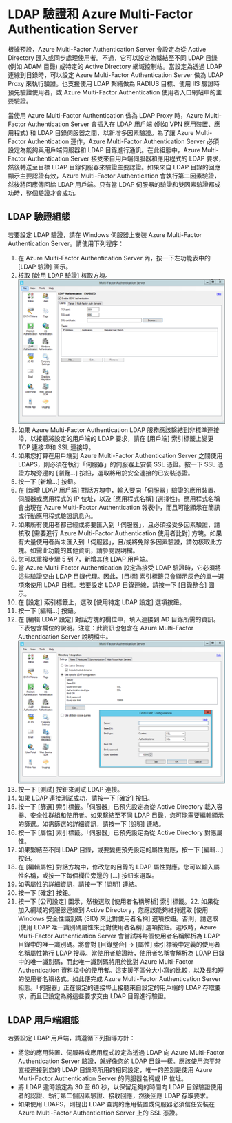 <properties 
	pageTitle="LDAP 驗證和 Azure Multi-Factor Authentication Server" 
	description="此 Azure Multi-Factor Authentication 頁面協助您部署 LDAP 驗證與 Azure Multi-Factor Authentication Server。" 
	services="multi-factor-authentication" 
	documentationCenter="" 
	authors="billmath" 
	manager="stevenpo" 
	editor="curtand"/>

<tags 
	ms.service="multi-factor-authentication" 
	ms.workload="identity" 
	ms.tgt_pltfrm="na" 
	ms.devlang="na" 
	ms.topic="get-started-article" 
	ms.date="08/04/2016" 
	ms.author="billmath"/>

# LDAP 驗證和 Azure Multi-Factor Authentication Server 


根據預設，Azure Multi-Factor Authentication Server 會設定為從 Active Directory 匯入或同步處理使用者。不過，它可以設定為繫結至不同 LDAP 目錄 (例如 ADAM 目錄) 或特定的 Active Directory 網域控制站。當設定為透過 LDAP 連線到目錄時，可以設定 Azure Multi-Factor Authentication Server 做為 LDAP Proxy 來執行驗證。也支援使用 LDAP 繫結做為 RADIUS 目標、使用 IIS 驗證時預先驗證使用者，或 Azure Multi-Factor Authentication 使用者入口網站中的主要驗證。

當使用 Azure Multi-Factor Authentication 做為 LDAP Proxy 時，Azure Multi-Factor Authentication Server 會插入在 LDAP 用戶端 (例如 VPN 應用裝置、應用程式) 和 LDAP 目錄伺服器之間，以新增多因素驗證。為了讓 Azure Multi-Factor Authentication 運作，Azure Multi-Factor Authentication Server 必須設定為能夠與用戶端伺服器和 LDAP 目錄進行通訊。在此組態中，Azure Multi-Factor Authentication Server 接受來自用戶端伺服器和應用程式的 LDAP 要求，然後轉送至目標 LDAP 目錄伺服器來驗證主要認證。如果來自 LDAP 目錄的回應顯示主要認證有效，Azure Multi-Factor Authentication 會執行第二因素驗證，然後將回應傳回給 LDAP 用戶端。只有當 LDAP 伺服器的驗證和雙因素驗證都成功時，整個驗證才會成功。





## LDAP 驗證組態


若要設定 LDAP 驗證，請在 Windows 伺服器上安裝 Azure Multi-Factor Authentication Server。請使用下列程序：

1. 在 Azure Multi-Factor Authentication Server 內，按一下左功能表中的 [LDAP 驗證] 圖示。
2. 核取 [啟用 LDAP 驗證] 核取方塊。![LDAP 驗證](./media/multi-factor-authentication-get-started-server-ldap/ldap2.png)
3. 如果 Azure Multi-Factor Authentication LDAP 服務應該繫結到非標準連接埠，以接聽將設定的用戶端的 LDAP 要求，請在 [用戶端] 索引標籤上變更 TCP 連接埠和 SSL 連接埠。
4. 如果您打算在用戶端到 Azure Multi-Factor Authentication Server 之間使用 LDAPS，則必須在執行「伺服器」的伺服器上安裝 SSL 憑證。按一下 SSL 憑證方塊旁邊的 [瀏覽...] 按鈕，選取將用於安全連接的已安裝憑證。
5. 按一下 [新增...] 按鈕。
6. 在 [新增 LDAP 用戶端] 對話方塊中，輸入要向「伺服器」驗證的應用裝置、伺服器或應用程式的 IP 位址，以及 [應用程式名稱] \(選擇性)。應用程式名稱會出現在 Azure Multi-Factor Authentication 報表中，而且可能顯示在簡訊或行動應用程式驗證訊息內。
7. 如果所有使用者都已經或將要匯入到「伺服器」，且必須接受多因素驗證，請核取 [需要進行 Azure Multi-Factor Authentication 使用者比對] 方塊。如果有大量使用者尚未匯入到「伺服器」，且/或將免除多因素驗證，請勿核取此方塊。如需此功能的其他資訊，請參閱說明檔。
8. 您可以重複步驟 5 到 7，新增其他 LDAP 用戶端。
9. 當 Azure Multi-Factor Authentication 設定為接受 LDAP 驗證時，它必須將這些驗證交由 LDAP 目錄代理。因此，[目標] 索引標籤只會顯示灰色的單一選項來使用 LDAP 目標。若要設定 LDAP 目錄連線，請按一下 [目錄整合] 圖示。
10. 在 [設定] 索引標籤上，選取 [使用特定 LDAP 設定] 選項按鈕。
11. 按一下 [編輯...] 按鈕。
12. 在 [編輯 LDAP 設定] 對話方塊的欄位中，填入連接到 AD 目錄所需的資訊。下表包含欄位的說明。注意：此資訊也包含在 Azure Multi-Factor Authentication Server 說明檔中。![目錄整合](./media/multi-factor-authentication-get-started-server-ldap/ldap.png)
13. 按一下 [測試] 按鈕來測試 LDAP 連接。
14. 如果 LDAP 連接測試成功，請按一下 [確定] 按鈕。
15. 按一下 [篩選] 索引標籤。「伺服器」已預先設定為從 Active Directory 載入容器、安全性群組和使用者。如果繫結至不同 LDAP 目錄，您可能需要編輯顯示的篩選。如需篩選的詳細資訊，請按一下 [說明] 連結。
16. 按一下 [屬性] 索引標籤。「伺服器」已預先設定為從 Active Directory 對應屬性。
17. 如果繫結至不同 LDAP 目錄，或要變更預先設定的屬性對應，按一下 [編輯...] 按鈕。
18. 在 [編輯屬性] 對話方塊中，修改您的目錄的 LDAP 屬性對應。您可以輸入屬性名稱，或按一下每個欄位旁邊的 [...] 按鈕來選取。
19. 如需屬性的詳細資訊，請按一下 [說明] 連結。
20. 按一下 [確定] 按鈕。
21. 按一下 [公司設定] 圖示，然後選取 [使用者名稱解析] 索引標籤。22. 如果從加入網域的伺服器連線到 Active Directory，您應該能夠維持選取 [使用 Windows 安全性識別碼 (SID) 來比對使用者名稱] 選項按鈕。否則，請選取 [使用 LDAP 唯一識別碼屬性來比對使用者名稱] 選項按鈕。選取時，Azure Multi-Factor Authentication Server 會嘗試將每個使用者名稱解析為 LDAP 目錄中的唯一識別碼。將會對 [目錄整合] -> [屬性] 索引標籤中定義的使用者名稱屬性執行 LDAP 搜尋。當使用者驗證時，使用者名稱會解析為 LDAP 目錄中的唯一識別碼，而此唯一識別碼將用於比對 Azure Multi-Factor Authentication 資料檔中的使用者。這支援不區分大小寫的比較，以及長和短的使用者名稱格式。如此便完成 Azure Multi-Factor Authentication Server 組態。「伺服器」正在設定的連接埠上接聽來自設定的用戶端的 LDAP 存取要求，而且已設定為將這些要求交由 LDAP 目錄進行驗證。


## LDAP 用戶端組態

若要設定 LDAP 用戶端，請遵循下列指導方針：

- 將您的應用裝置、伺服器或應用程式設定為透過 LDAP 向 Azure Multi-Factor Authentication Server 驗證，就好像您的 LDAP 目錄一樣。應該使用您平常直接連接到您的 LDAP 目錄時所用的相同設定，唯一的差別是使用 Azure Multi-Factor Authentication Server 的伺服器名稱或 IP 位址。
- 將 LDAP 逾時設定為 30 至 60 秒，以保留足夠的時間向 LDAP 目錄驗證使用者的認證、執行第二個因素驗證、接收回應，然後回應 LDAP 存取要求。
- 如果使用 LDAPS，則提出 LDAP 查詢的應用裝置或伺服器必須信任安裝在 Azure Multi-Factor Authentication Server 上的 SSL 憑證。

<!---HONumber=AcomDC_0810_2016-->